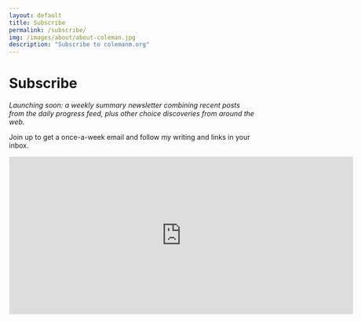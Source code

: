 ```yaml
---
layout: default
title: Subscribe
permalink: /subscribe/
img: /images/about/about-coleman.jpg
description: "Subscribe to colemanm.org"
---
```


# Subscribe

_Launching soon: a weekly summary newsletter combining recent posts from the daily progress feed, plus other choice discoveries from around the web._

Join up to get a once-a-week email and follow my writing and links in your inbox.

<iframe class="subscribe-form" src="https://resextensa.substack.com/embed" width="700" height="320" style="border:1px solid #EEE; background:white;" frameborder="0" scrolling="no"></iframe>
